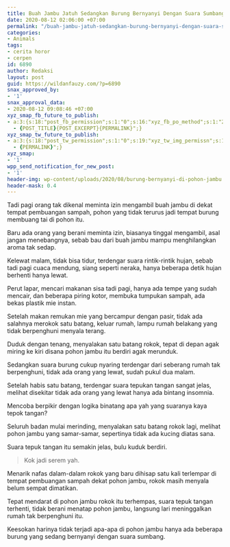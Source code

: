 ```yaml
---
title: Buah Jambu Jatuh Sedangkan Burung Bernyanyi Dengan Suara Sumbang
date: 2020-08-12 02:06:00 +07:00
permalink: "/buah-jambu-jatuh-sedangkan-burung-bernyanyi-dengan-suara-sumbang/"
categories:
- Animals
tags:
- cerita horor
- cerpen
id: 6890
author: Redaksi
layout: post
guid: https://wildanfauzy.com/?p=6890
snax_approved_by:
- '1'
snax_approval_data:
- 2020-08-12 09:08:46 +07:00
xyz_smap_fb_future_to_publish:
- a:3:{s:18:"post_fb_permission";s:1:"0";s:16:"xyz_fb_po_method";s:1:"2";s:14:"xyz_fb_message";s:52:"{BLOG_TITLE}
  - {POST_TITLE}{POST_EXCERPT}{PERMALINK}";}
xyz_smap_tw_future_to_publish:
- a:3:{s:18:"post_tw_permission";s:1:"0";s:19:"xyz_tw_img_permissn";s:1:"1";s:14:"xyz_tw_message";s:26:"{POST_TITLE}
  - {PERMALINK}";}
xyz_smap:
- '1'
wpp_send_notification_for_new_post:
- '1'
header-img: wp-content/uploads/2020/08/burung-bernyanyi-di-pohon-jambu.jpg
header-mask: 0.4
---
```


Tadi pagi orang tak dikenal meminta izin mengambil buah jambu di dekat tempat pembuangan sampah, pohon yang tidak terurus jadi tempat burung membuang tai di pohon itu.

Baru ada orang yang berani meminta izin, biasanya tinggal mengambil, asal jangan menebangnya, sebab bau dari buah jambu mampu menghilangkan aroma tak sedap.

Kelewat malam, tidak bisa tidur, terdengar suara rintik-rintik hujan, sebab tadi pagi cuaca mendung, siang seperti neraka, hanya beberapa detik hujan berhenti hanya lewat.

Perut lapar, mencari makanan sisa tadi pagi, hanya ada tempe yang sudah mencair, dan beberapa piring kotor, membuka tumpukan sampah, ada bekas plastik mie instan.

Setelah makan remukan mie yang bercampur dengan pasir, tidak ada salahnya merokok satu batang, keluar rumah, lampu rumah belakang yang tidak berpenghuni menyala terang.

Duduk dengan tenang, menyalakan satu batang rokok, tepat di depan agak miring ke kiri disana pohon jambu itu berdiri agak merunduk.

Sedangkan suara burung cukup nyaring terdengar dari seberang rumah tak berpenghuni, tidak ada orang yang lewat, sudah pukul dua malam.

Setelah habis satu batang, terdengar suara tepukan tangan sangat jelas, melihat disekitar tidak ada orang yang lewat hanya ada bintang insomnia.

Mencoba berpikir dengan logika binatang apa yah yang suaranya kaya tepok tangan?

Seluruh badan mulai merinding, menyalakan satu batang rokok lagi, melihat pohon jambu yang samar-samar, sepertinya tidak ada kucing diatas sana.

Suara tepuk tangan itu semakin jelas, bulu kuduk berdiri.

<blockquote class="wp-block-quote">
  <p>
    Kok jadi serem yah.
  </p>
</blockquote>

Menarik nafas dalam-dalam rokok yang baru dihisap satu kali terlempar di tempat pembuangan sampah dekat pohon jambu, rokok masih menyala belum sempat dimatikan.

Tepat mendarat di pohon jambu rokok itu terhempas, suara tepuk tangan terhenti, tidak berani menatap pohon jambu, langsung lari meninggalkan rumah tak berpenghuni itu.

Keesokan harinya tidak terjadi apa-apa di pohon jambu hanya ada beberapa burung yang sedang bernyanyi dengan suara sumbang.
